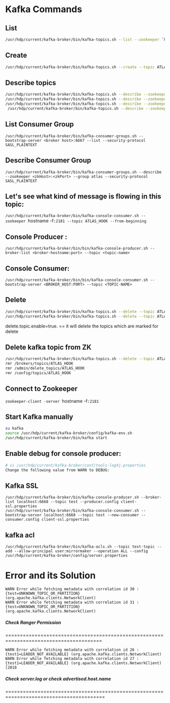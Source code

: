 # Kafka Commands

## List
```sh
/usr/hdp/current/kafka-broker/bin/kafka-topics.sh --list --zookeeper `hostname -f`:2181
```

## Create
```sh
/usr/hdp/current/kafka-broker/bin/kafka-topics.sh --create --topic ATLAS_HOOK --zookeeper `hostname -f`:2181 --partitions 1 --replication-factor 1
```

## Describe topics
```sh
/usr/hdp/current/kafka-broker/bin/kafka-topics.sh --describe --zookeeper <zkHost>:<zkPort> --topic <TopicName>
/usr/hdp/current/kafka-broker/bin/kafka-topics.sh --describe --zookeeper `hostname -f`:2181 --topic ATLAS_HOOK
/usr/hdp/current/kafka-broker/bin/kafka-topics.sh --describe --zookeeper `hostname -f`:2181 --topic ATLAS_ENTITIES
 /usr/hdp/current/kafka-broker/bin/kafka-topics.sh --describe --zookeeper `hostname -f`:2181 --topic __consumer_offsets
```

## List Consumer Group
`/usr/hdp/current/kafka-broker/bin/kafka-consumer-groups.sh --bootstrap-server <broker host>:6667 --list --security-protocol SASL_PLAINTEXT` 

## Describe Consumer Group
`/usr/hdp/current/kafka-broker/bin/kafka-consumer-groups.sh --describe --zookeeper <zkHost>:<zkPort> --group atlas --security-protocol SASL_PLAINTEXT`

## Let's see what kind of message is flowing in this topic:
`/usr/hdp/current/kafka-broker/bin/kafka-console-consumer.sh --zookeeper `hostname -f`:2181 --topic ATLAS_HOOK --from-beginning`

## Console Producer :
`/usr/hdp/current/kafka-broker/bin/bin/kafka-console-producer.sh --broker-list <broker-hostname:port> --topic <topic-name>`

## Console Consumer:
`/usr/hdp/current/kafka-broker/bin/bin/kafka-console-consumer.sh --bootstrap-server <BROKER_HOST:PORT> --topic <TOPIC-NAME>`

## Delete
```sh
/usr/hdp/current/kafka-broker/bin/kafka-topics.sh --delete --topic ATLAS_ENTITIES --zookeeper `hostname -f`:2181
/usr/hdp/current/kafka-broker/bin/kafka-topics.sh --delete --topic ATLAS_HOOK --zookeeper `hostname -f`:2181
```

delete.topic.enable=true. == it will delete the topics which are marked for delete

## Delete kafka topic from ZK

```sh
/usr/hdp/current/kafka-broker/bin/kafka-topics.sh --delete --topic ATLAS_HOOK --zookeeper `hostname -f`:2181
rmr /brokers/topics/ATLAS_HOOK
rmr /admin/delete_topics/ATLAS_HOOK
rmr /config/topics/ATLAS_HOOK
```

## Connect to Zookeeper
`zookeeper-client -server `hostname -f`:2181`

##  Start Kafka manually
```bash
su kafka
source /usr/hdp/current/kafka-broker/config/kafka-env.sh
/usr/hdp/current/kafka-broker/bin/kafka start
```

## Enable debug for console producer:
```sh
# vi /usr/hdp/current/kafka-broker/conf/tools-log4j.properties
Change the following value from WARN to DEBUG:
```

## Kafka SSL
```
/usr/hdp/current/kafka-broker/bin/kafka-console-producer.sh --broker-list localhost:6668 --topic test --producer.config client-ssl.properties
/usr/hdp/current/kafka-broker/bin/kafka-console-consumer.sh --bootstrap-server localhost:6668 --topic test --new-consumer --consumer.config client-ssl.properties
```

## kafka acl

`/usr/hdp/current/kafka-broker/bin/kafka-acls.sh --topic test-topic --add --allow-principal user:mirrormaker --operation ALL --config /usr/hdp/current/kafka-broker/config/server.properties`


# Error and its Solution

```
WARN Error while fetching metadata with correlation id 30 : {test=UNKNOWN_TOPIC_OR_PARTITION} (org.apache.kafka.clients.NetworkClient)
WARN Error while fetching metadata with correlation id 31 : {test=UNKNOWN_TOPIC_OR_PARTITION} (org.apache.kafka.clients.NetworkClient)
```
##### Check Ranger Permission
=======================================================================================
                                                                                        

```
WARN Error while fetching metadata with correlation id 26 : {test1=LEADER_NOT_AVAILABLE} (org.apache.kafka.clients.NetworkClient)
WARN Error while fetching metadata with correlation id 27 : {test1=LEADER_NOT_AVAILABLE} (org.apache.kafka.clients.NetworkClient)[2018
```
##### Check server.log or check advertised.host.name
========================================================================================
